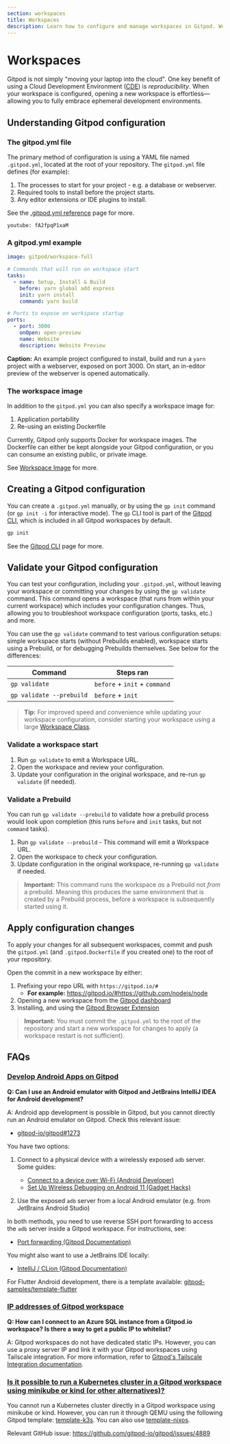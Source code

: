 ```yaml
---
section: workspaces
title: Workspaces
description: Learn how to configure and manage workspaces in Gitpod. Workspaces are ephemeral development environments that are created on demand and can be shared with others to collaborate.
---
```


<script context="module">
  export const prerender = true;
</script>

# Workspaces

Gitpod is not simply "moving your laptop into the cloud". One key benefit of using a Cloud Development Environment ([CDE](/cde)) is _reproducibility_. When your workspace is configured, opening a new workspace is effortless—allowing you to fully embrace ephemeral development environments.

## Understanding Gitpod configuration

### The gitpod.yml file

The primary method of configuration is using a YAML file named `.gitpod.yml`, located at the root of your repository. The `gitpod.yml` file defines (for example):

1. The processes to start for your project - e.g. a database or webserver.
2. Required tools to install before the project starts.
3. Any editor extensions or IDE plugins to install.

See the [.gitpod.yml reference](/docs/references/gitpod-yml) page for more.

`youtube: fA2fpqP1xaM`

### A gitpod.yml example

```yml
image: gitpod/workspace-full

# Commands that will run on workspace start
tasks:
  - name: Setup, Install & Build
    before: yarn global add express
    init: yarn install
    command: yarn build

# Ports to expose on workspace startup
ports:
  - port: 3000
    onOpen: open-preview
    name: Website
    description: Website Preview
```

**Caption:** An example project configured to install, build and run a `yarn` project with a webserver, exposed on port 3000. On start, an in-editor preview of the webserver is opened automatically.

### The workspace image

In addition to the `gitpod.yml` you can also specify a workspace image for:

1. Application portability
2. Re-using an existing Dockerfile

Currently, Gitpod only supports Docker for workspace images. The Dockerfile can either be kept alongside your Gitpod configuration, or you can consume an existing public, or private image.

See [Workspace Image](/docs/configure/workspaces/workspace-image) for more.

## Creating a Gitpod configuration

You can create a `.gitpod.yml` manually, or by using the `gp init` command (or `gp init -i` for interactive mode). The `gp` CLI tool is part of the [Gitpod CLI](/docs/references/gitpod-cli), which is included in all Gitpod workspaces by default.

```sh
gp init
```

See the [Gitpod CLI](/docs/references/gitpod-cli) page for more.

## Validate your Gitpod configuration

You can test your configuration, including your `.gitpod.yml`, without leaving your workspace or committing your changes by using the `gp validate` command. This command opens a workspace (that runs from within your current workspace) which includes your configuration changes. Thus, allowing you to troubleshoot workspace configuration (ports, tasks, etc.) and more.

You can use the `gp validate` command to test various configuration setups: simple workspace starts (without Prebuilds enabled), workspace starts using a Prebuild, or for debugging Prebuilds themselves. See below for the differences:

| Command                  | Steps ran                     |
| ------------------------ | ----------------------------- |
| `gp validate`            | `before` + `init` + `command` |
| `gp validate --prebuild` | `before` + `init`             |

<!-- | `gp validate --from="prebuild"` | `before` + `command`          | -->

> **Tip:** For improved speed and convenience while updating your workspace configuration, consider starting your workspace using a large [Workspace Class](/docs/configure/workspaces/workspace-classes).

### Validate a workspace start

1. Run `gp validate` to emit a Workspace URL.
2. Open the workspace and review your configuration.
3. Update your configuration in the original workspace, and re-run `gp validate` (if needed).

### Validate a Prebuild

You can run `gp validate --prebuild` to validate how a prebuild process would look upon completion (this runs `before` and `init` tasks, but not `command` tasks).

1. Run `gp validate --prebuild` - This command will emit a Workspace URL.
2. Open the workspace to check your configuration.
3. Update configuration in the original workspace, re-running `gp validate` if needed.

> **Important:** This command runs the workspace _as_ a Prebuild not _from_ a prebuild. Meaning this produces the same environment that is created by a Prebuild process, before a workspace is subsequently started using it.

## Apply configuration changes

To apply your changes for all subsequent workspaces, commit and push the `gitpod.yml` (and `.gitpod.Dockerfile` if you created one) to the root of your repository.

Open the commit in a new workspace by either:

1. Prefixing your repo URL with `https://gitpod.io/#`
   - **For example:** https://gitpod.io/#https://github.com/nodejs/node
2. Opening a new workspace from the [Gitpod dashboard](https://gitpod.io/dashboard)
3. Installing, and using the [Gitpod Browser Extension](/docs/configure/user-settings/browser-extension#browser-extension)

> **Important:** You must commit the `.gitpod.yml` to the root of the repository and start a new workspace for changes to apply (a workspace restart is not sufficient).

## FAQs

### [Develop Android Apps on Gitpod](https://discord.com/channels/816244985187008514/1107341075384897598)

**Q: Can I use an Android emulator with Gitpod and JetBrains IntelliJ IDEA for Android development?**

A: Android app development is possible in Gitpod, but you cannot directly run an Android emulator on Gitpod. Check this relevant issue:
- [gitpod-io/gitpod#1273](https://github.com/gitpod-io/gitpod/issues/1273)

You have two options:

1. Connect to a physical device with a wirelessly exposed `adb` server. Some guides:
   - [Connect to a device over Wi-Fi (Android Developer)](https://developer.android.com/tools/adb#connect-to-a-device-over-wi-fi)
   - [Set Up Wireless Debugging on Android 11 (Gadget Hacks)](https://android.gadgethacks.com/how-to/set-up-wireless-debugging-android-11-send-adb-commands-without-usb-cable-0302898/)
   
2. Use the exposed `adb` server from a local Android emulator (e.g. from JetBrains Android Studio)

In both methods, you need to use reverse SSH port forwarding to access the `adb` server inside a Gitpod workspace. For instructions, see:
- [Port forwarding (Gitpod Documentation)](https://www.gitpod.io/docs/configure/workspaces/ports#port-forwarding)

You might also want to use a JetBrains IDE locally:
- [IntelliJ / CLion (Gitpod Documentation)](https://www.gitpod.io/docs/references/ides-and-editors/intellij)

For Flutter Android development, there is a template available: [gitpod-samples/template-flutter](https://github.com/gitpod-samples/template-flutter)

### [IP addresses of Gitpod workspace](https://discord.com/channels/816244985187008514/1099925986088333424)

**Q: How can I connect to an Azure SQL instance from a Gitpod.io workspace? Is there a way to get a public IP to whitelist?**

A: Gitpod workspaces do not have dedicated static IPs. However, you can use a proxy server IP and link it with your Gitpod workspaces using Tailscale integration. For more information, refer to [Gitpod's Tailscale Integration documentation](https://www.gitpod.io/docs/integrations/tailscale).

### [Is it possible to run a Kubernetes cluster in a Gitpod workspace using minikube or kind (or other alternatives)?](https://discord.com/channels/816244985187008514/1094565343038550016)

You cannot run a Kubernetes cluster directly in a Gitpod workspace using minikube or kind. However, you can run it through QEMU using the following Gitpod template: [template-k3s](https://github.com/gitpod-io/template-k3s). You can also use [template-nixos](https://github.com/gitpod-io/template-nixos).

Relevant GitHub issue: https://github.com/gitpod-io/gitpod/issues/4889
